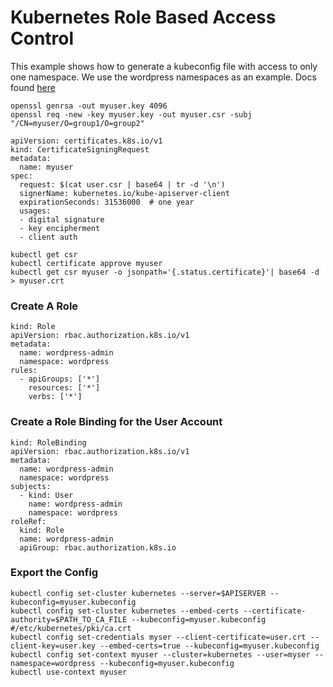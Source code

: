 # Kubernetes Role Based Access Control
This example shows how to generate a kubeconfig file with access to only one namespace. We use the wordpress namespaces as an example.
Docs found [here](https://kubernetes.io/docs/reference/access-authn-authz/certificate-signing-requests/#normal-user)

```
openssl genrsa -out myuser.key 4096
openssl req -new -key myuser.key -out myuser.csr -subj "/CN=myuser/O=group1/O=group2"
```
```
apiVersion: certificates.k8s.io/v1
kind: CertificateSigningRequest
metadata:
  name: myuser
spec:
  request: $(cat user.csr | base64 | tr -d '\n')
  signerName: kubernetes.io/kube-apiserver-client
  expirationSeconds: 31536000  # one year
  usages:
  - digital signature
  - key encipherment
  - client auth
```
```
kubectl get csr
kubectl certificate approve myuser
kubectl get csr myuser -o jsonpath='{.status.certificate}'| base64 -d > myuser.crt
```

### Create A Role
```
kind: Role
apiVersion: rbac.authorization.k8s.io/v1
metadata:
  name: wordpress-admin
  namespace: wordpress
rules:
  - apiGroups: ['*']
    resources: ['*']
    verbs: ['*']
```
### Create a Role Binding for the User Account
```
kind: RoleBinding
apiVersion: rbac.authorization.k8s.io/v1
metadata:
  name: wordpress-admin
  namespace: wordpress
subjects:
  - kind: User
    name: wordpress-admin
    namespace: wordpress
roleRef:
  kind: Role
  name: wordpress-admin
  apiGroup: rbac.authorization.k8s.io
```
### Export the Config
```
kubectl config set-cluster kubernetes --server=$APISERVER --kubeconfig=myuser.kubeconfig
kubectl config set-cluster kubernetes --embed-certs --certificate-authority=$PATH_TO_CA_FILE --kubeconfig=myuser.kubeconfig     #/etc/kubernetes/pki/ca.crt
kubectl config set-credentials myser --client-certificate=user.crt --client-key=user.key --embed-certs=true --kubeconfig=myuser.kubeconfig
kubectl config set-context myuser --cluster=kubernetes --user=myser --namespace=wordpress --kubeconfig=myuser.kubeconfig
kubectl use-context myuser
```
